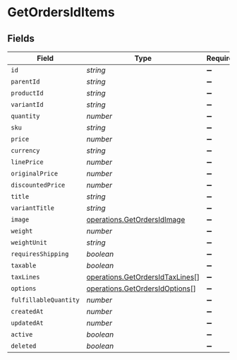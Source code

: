 # GetOrdersIdItems


## Fields

| Field                                                                              | Type                                                                               | Required                                                                           | Description                                                                        |
| ---------------------------------------------------------------------------------- | ---------------------------------------------------------------------------------- | ---------------------------------------------------------------------------------- | ---------------------------------------------------------------------------------- |
| `id`                                                                               | *string*                                                                           | :heavy_minus_sign:                                                                 | N/A                                                                                |
| `parentId`                                                                         | *string*                                                                           | :heavy_minus_sign:                                                                 | N/A                                                                                |
| `productId`                                                                        | *string*                                                                           | :heavy_minus_sign:                                                                 | N/A                                                                                |
| `variantId`                                                                        | *string*                                                                           | :heavy_minus_sign:                                                                 | N/A                                                                                |
| `quantity`                                                                         | *number*                                                                           | :heavy_minus_sign:                                                                 | N/A                                                                                |
| `sku`                                                                              | *string*                                                                           | :heavy_minus_sign:                                                                 | N/A                                                                                |
| `price`                                                                            | *number*                                                                           | :heavy_minus_sign:                                                                 | N/A                                                                                |
| `currency`                                                                         | *string*                                                                           | :heavy_minus_sign:                                                                 | N/A                                                                                |
| `linePrice`                                                                        | *number*                                                                           | :heavy_minus_sign:                                                                 | N/A                                                                                |
| `originalPrice`                                                                    | *number*                                                                           | :heavy_minus_sign:                                                                 | N/A                                                                                |
| `discountedPrice`                                                                  | *number*                                                                           | :heavy_minus_sign:                                                                 | N/A                                                                                |
| `title`                                                                            | *string*                                                                           | :heavy_minus_sign:                                                                 | N/A                                                                                |
| `variantTitle`                                                                     | *string*                                                                           | :heavy_minus_sign:                                                                 | N/A                                                                                |
| `image`                                                                            | [operations.GetOrdersIdImage](../../models/operations/getordersidimage.md)         | :heavy_minus_sign:                                                                 | N/A                                                                                |
| `weight`                                                                           | *number*                                                                           | :heavy_minus_sign:                                                                 | N/A                                                                                |
| `weightUnit`                                                                       | *string*                                                                           | :heavy_minus_sign:                                                                 | N/A                                                                                |
| `requiresShipping`                                                                 | *boolean*                                                                          | :heavy_minus_sign:                                                                 | N/A                                                                                |
| `taxable`                                                                          | *boolean*                                                                          | :heavy_minus_sign:                                                                 | N/A                                                                                |
| `taxLines`                                                                         | [operations.GetOrdersIdTaxLines](../../models/operations/getordersidtaxlines.md)[] | :heavy_minus_sign:                                                                 | N/A                                                                                |
| `options`                                                                          | [operations.GetOrdersIdOptions](../../models/operations/getordersidoptions.md)[]   | :heavy_minus_sign:                                                                 | N/A                                                                                |
| `fulfillableQuantity`                                                              | *number*                                                                           | :heavy_minus_sign:                                                                 | N/A                                                                                |
| `createdAt`                                                                        | *number*                                                                           | :heavy_minus_sign:                                                                 | N/A                                                                                |
| `updatedAt`                                                                        | *number*                                                                           | :heavy_minus_sign:                                                                 | N/A                                                                                |
| `active`                                                                           | *boolean*                                                                          | :heavy_minus_sign:                                                                 | N/A                                                                                |
| `deleted`                                                                          | *boolean*                                                                          | :heavy_minus_sign:                                                                 | N/A                                                                                |